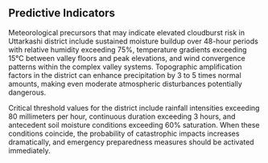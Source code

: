 ##  Predictive Indicators

Meteorological precursors that may indicate elevated cloudburst risk in Uttarkashi district include sustained moisture buildup over 48-hour periods with relative humidity exceeding 75%, temperature gradients exceeding 15°C between valley floors and peak elevations, and wind convergence patterns within the complex valley systems. Topographic amplification factors in the district can enhance precipitation by 3 to 5 times normal amounts, making even moderate atmospheric disturbances potentially dangerous.

Critical threshold values for the district include rainfall intensities exceeding 80 millimeters per hour, continuous duration exceeding 3 hours, and antecedent soil moisture conditions exceeding 60% saturation. When these conditions coincide, the probability of catastrophic impacts increases dramatically, and emergency preparedness measures should be activated immediately.
